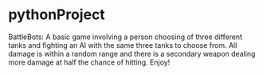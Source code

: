 # pythonProject
BattleBots:
A basic game involving a person choosing of three different tanks and fighting an AI with the same three tanks to choose from.
All damage is within a random range and there is a secondary weapon dealing more damage at half the chance of hitting. 
Enjoy!
